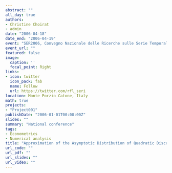 ```yaml
---
abstract: ""
all_day: true
authors:
- Christine Choirat
- admin
date: "2006-04-18"
date_end: "2006-04-19"
event: "SER2006, Convegno Nazionale delle Ricerche sulle Serie Temporali"
event_url: ""
featured: false
image:
  caption: ''
  focal_point: Right
links:
- icon: twitter
  icon_pack: fab
  name: Follow
  url: https://twitter.com/rfl_seri
location: Monte Porzio Catone, Italy
math: true
projects:
- "Project001"
publishDate: "2006-01-01T00:00:00Z"
slides: ""
summary: "National conference"
tags:
- Econometrics
- Numerical analysis
title: "Approximation of the Asymptotic Distribution of Quadratic Discrepancies"
url_code: ""
url_pdf: ""
url_slides: ""
url_video: ""
---
```

